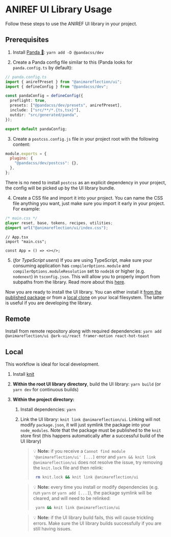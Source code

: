 # ANIREF UI Library Usage

Follow these steps to use the ANIREF UI library in your project.

## Prerequisites

1. Install [Panda 🐼](https://panda-css.com/): `yarn add -D @pandacss/dev`

2. Create a Panda config file similar to this (Panda looks for `panda.config.ts` by default):

```ts
// panda.config.ts
import { anirefPreset } from "@animareflection/ui";
import { defineConfig } from "@pandacss/dev";

const pandaConfig = defineConfig({
  preflight: true,
  presets: ["@pandacss/dev/presets", anirefPreset],
  include: ["src/**/*.{ts,tsx}"],
  outdir: "src/generated/panda",
});

export default pandaConfig;
```

3. Create a `postcss.config.js` file in your project root with the following content:

```js
module.exports = {
  plugins: {
    "@pandacss/dev/postcss": {},
  },
};
```

There is no need to install `postcss` as an explicit dependency in your project, the config will be picked up by the UI library bundle.

4. Create a CSS file and import it into your project. You can name the CSS file anything you want, just make sure you import it early in your project. For example:

```css
/* main.css */
@layer reset, base, tokens, recipes, utilities;
@import url("@animareflection/ui/index.css");
```

```tsx
// App.tsx
import "main.css";

const App = () => <></>;
```

5. (_for TypeScript users_) If you are using TypeScript, make sure your consuming application has `compilerOptions.module` and `compilerOptions.moduleResolution` set to `node16` or higher (e.g. `nodenext`) in `tsconfig.json`. This will allow you to properly import from subpaths from the library. Read more about this [here](https://devblogs.microsoft.com/typescript/announcing-typescript-4-7/#ecmascript-module-support-in-node-js).

Now you are ready to install the UI library. You can either install it [from the published package](#from-published-package) or from a [local clone](#local) on your local filesystem. The latter is useful if you are developing the library.

## Remote

Install from remote repository along with required dependencies: `yarn add @animareflection/ui @ark-ui/react framer-motion react-hot-toast`

## Local

This workflow is ideal for local development.

1. Install [knit](https://github.com/coopbri/knit)
2. **Within the root UI library directory**, build the UI library: `yarn build` (or `yarn dev` for continuous builds)
3. **Within the project directory:**

   1. Install dependencies: `yarn`
   2. Link the UI library: `knit link @animareflection/ui`. Linking will not modify `package.json`, it will just symlink the package into your `node_modules`. Note that the package must be published to the `knit` store first (this happens automatically after a successful build of the UI library)

      > 💡 **Note:** if you receive a `Cannot find module '@animareflection/ui' [...]` error and `yarn && knit link @animareflection/ui` does not resolve the issue, try removing the `knit.lock` file and then relink:
      >
      > ```sh
      >  rm knit.lock && knit link @animareflection/ui
      > ```

      > 💡 **Note:** every time you install or modify dependencies (e.g. run `yarn` or `yarn add [...]`), the package symlink will be cleared, and will need to be relinked:
      >
      > ```sh
      >  yarn && knit link @animareflection/ui
      > ```

      > 💡 **Note:** if the UI library build fails, this will cause trickling errors. Make sure the UI library builds successfully if you are still having issues.
